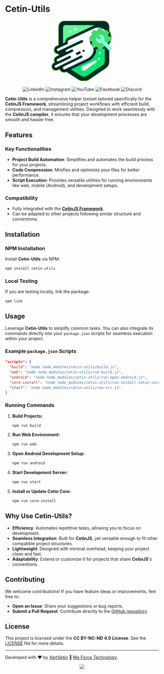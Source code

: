 # Cetin-Utils

<p align="center">
<img src="https://raw.githubusercontent.com/xertxetin/CetinJS/main/docs/media/cetin-utils-logo.png" alt="CetinJS Logo" width="200px">
</p>

<p align="center">
<a href="https://www.linkedin.com/company/me-force/" style="text-decoration: none;">
<img src="https://img.shields.io/badge/LinkedIn-0077B5?style=for-the-badge&logo=linkedin&logoColor=white" alt="LinkedIn">
</a>
<a href="https://www.instagram.com/meforce.technology/" style="text-decoration: none;">
<img src="https://img.shields.io/badge/Instagram-E4405F?style=for-the-badge&logo=instagram&logoColor=white" alt="Instagram">
</a>
<a href="https://www.youtube.com/@meforcetechnology/" style="text-decoration: none;">
<img src="https://img.shields.io/badge/YouTube-FF0000?style=for-the-badge&logo=youtube&logoColor=white" alt="YouTube">
</a>
<a href="https://www.facebook.com/meforce.tr" style="text-decoration: none;">
<img src="https://img.shields.io/badge/Facebook-1877F2?style=for-the-badge&logo=facebook&logoColor=white" alt="Facebook">
</a>
<a href="https://discord.gg/4xh8GE6CYE" style="text-decoration: none;">
<img src="https://img.shields.io/badge/Discord-7289DA?style=for-the-badge&logo=discord&logoColor=white" alt="Discord">
</a>
</p>

**Cetin-Utils** is a comprehensive helper toolset tailored specifically for the **CetinJS Framework**, streamlining project workflows with efficient build, compression, and management utilities. Designed to work seamlessly with the **CetinJS compiler**, it ensures that your development processes are smooth and hassle-free.

## Features

### Key Functionalities
- **Project Build Automation**: Simplifies and automates the build process for your projects.
- **Code Compression**: Minifies and optimizes your files for better performance.
- **Script Execution**: Provides versatile utilities for running environments like web, mobile (Android), and development setups.

### Compatibility
- Fully integrated with the [**CetinJS Framework**](https://github.com/xertxetin/CetinJS/).
- Can be adapted to other projects following similar structure and conventions.


## Installation

### NPM Installation
Install **Cetin-Utils** via NPM:

```bash
npm install cetin-utils
```

### Local Testing
If you are testing locally, link the package:

```bash
npm link
```


## Usage

Leverage **Cetin-Utils** to simplify common tasks. You can also integrate its commands directly into your `package.json` scripts for seamless execution within your project.

### Example `package.json` Scripts

```json
"scripts": {
  "build": "node node_modules/cetin-utils/build.js",
  "web": "node node_modules/cetin-utils/run-build.js",
  "android": "node node_modules/cetin-utils/run-open-android.js",
  "core-install": "node node_modules/cetin-utils/run-install-cetin-core.js",
  "start": "node node_modules/cetin-utils/run-src.js"
}
```

### Running Commands
1. **Build Projects:**
   ```bash
   npm run build
   ```
2. **Run Web Environment:**
   ```bash
   npm run web
   ```
3. **Open Android Development Setup:**
   ```bash
   npm run android
   ```
4. **Start Development Server:**
   ```bash
   npm run start
   ```
5. **Install or Update Cetin Core:**
   ```bash
   npm run core-install
   ```


## Why Use Cetin-Utils?

- **Efficiency**: Automates repetitive tasks, allowing you to focus on development.
- **Seamless Integration**: Built for **CetinJS**, yet versatile enough to fit other compatible project structures.
- **Lightweight**: Designed with minimal overhead, keeping your project clean and fast.
- **Adaptability**: Extend or customize it for projects that share **CetinJS**'s conventions.


## Contributing

We welcome contributions! If you have feature ideas or improvements, feel free to:

- **Open an Issue**: Share your suggestions or bug reports.
- **Submit a Pull Request**: Contribute directly to the [GitHub repository](https://github.com/xertxetin/Cetin-Utils/).



## License

This project is licensed under the **CC BY-NC-ND 4.0 License**. See the [LICENSE](./LICENSE.md) file for more details.

---

Developed with ❤️ by [XertXetin](https://www.google.com/search?q=XertXetin) 🚀 [Me Force Technology](https://www.meforcetechnology.com/).

<p align="center">
<a href="https://www.buymeacoffee.com/xertxetin" style="text-decoration:none;"><img src="https://img.buymeacoffee.com/button-api/?text=Buy me a coffee&emoji=&slug=xertxetin&button_colour=BD5FFF&font_colour=ffffff&font_family=Comic&outline_colour=000000&coffee_colour=FFDD00" /></a>
</p>